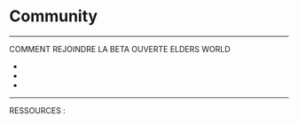 # Community

---------------------------------------------------------------

COMMENT REJOINDRE LA BETA OUVERTE ELDERS WORLD

-
-
-



-------------------------------------------------------------------------------

RESSOURCES : 


